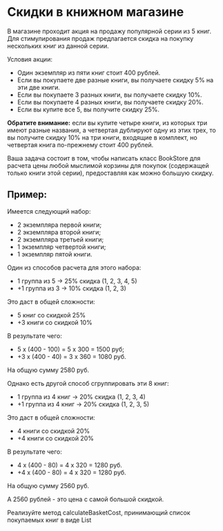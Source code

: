 # Скидки в книжном магазине
В магазине проходит акция на продажу популярной серии из 5 книг. 
Для стимулирования продаж предлагается скидка на покупку нескольких книг из данной серии.

Условия акции:
* Один экземпляр из пяти книг стоит 400 рублей.
* Если вы покупаете две разные книги, вы получаете скидку 5% на эти две книги.
* Если вы покупаете 3 разных книги, вы получаете скидку 10%.
* Если вы покупаете 4 разных книги, вы получаете скидку 20%.
* Если вы купите все 5, вы получите скидку 25%.

**Обратите внимание:** если вы купите четыре книги, из которых три имеют разные названия, 
а четвертая дублируют одну из этих трех, то вы получите скидку 10% на три книги, 
входящие в комплект, но четвертая книга по-прежнему стоит 400 рублей.

Ваша задача состоит в том, чтобы написать класс BookStore для расчета цены любой мыслимой корзины для покупок (содержащей только книги этой серии), предоставляя как можно большую скидку.

## Пример:
Имеется следующий набор:
* 2 экземпляра первой книги;
* 2 экземпляра второй книги;
* 2 экземпляра третьей книги;
* 1 экземпляр четвертой книги;
* 1 экземпляр пятой книги.

Один из способов расчета для этого набора:
* 1 группа из 5 -> 25% скидка (1, 2, 3, 4, 5)
* +1 группа из 3 -> 10% скидка (1, 2, 3)

Это даст в общей сложности:
* 5 книг со скидкой 25%
* +3 книги со скидкой 10%

В результате чего:
* 5 x (400 - 100) = 5 x 300 = 1500 руб;
*  +3 x (400 - 40) = 3 x 360 = 1080 руб.

На общую сумму 2580 руб. 

Однако есть другой способ сгруппировать эти 8 книг:
* 1 группа из 4 книг -> 20% скидка (1, 2, 3, 4)
* +1 группа из 4 книг -> 20% скидка (1, 2, 3, 5)

Это даст в общей сложности:
* 4 книги со скидкой 20%
* +4 книги со скидкой 20%

В результате чего:
* 4 x (400 - 80) = 4 x 320 = 1280 руб.
* +4 x (400 - 80) = 4 x 320 = 1280 руб.

На общую сумму 2560 руб.

А 2560 рублей - это цена с самой большой скидкой.

Реализуйте метод calculateBasketCost, принимающий список покупаемых книг в виде List<Integer>